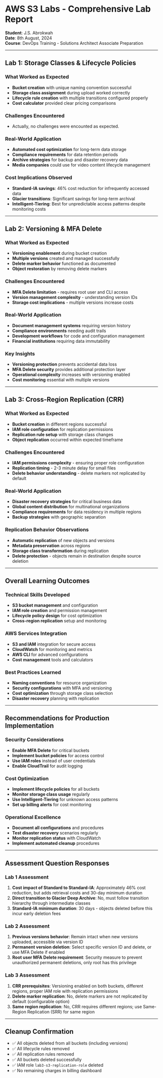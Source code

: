 # AWS S3 Labs - Comprehensive Lab Report
**Student**: J.S. Abrokwah  
**Date**: 8th August, 2024  
**Course**: DevOps Training - Solutions Architect Associate Preparation

---

## Lab 1: Storage Classes & Lifecycle Policies

### What Worked as Expected
- **Bucket creation** with unique naming convention successful
- **Storage class assignment** during upload worked correctly
- **Lifecycle rule creation** with multiple transitions configured properly
- **Cost calculator** provided clear pricing comparisons

### Challenges Encountered
- Actually, no challenges were encounted as expected.

### Real-World Application
- **Automated cost optimization** for long-term data storage
- **Compliance requirements** for data retention periods
- **Archive strategies** for backup and disaster recovery data
- **Media companies** could use for video content lifecycle management

### Cost Implications Observed
- **Standard-IA savings**: 46% cost reduction for infrequently accessed data
- **Glacier transitions**: Significant savings for long-term archival
- **Intelligent-Tiering**: Best for unpredictable access patterns despite monitoring costs

---

## Lab 2: Versioning & MFA Delete

### What Worked as Expected
- **Versioning enablement** during bucket creation
- **Multiple versions** created and managed successfully
- **Delete marker behavior** functioned as documented
- **Object restoration** by removing delete markers

### Challenges Encountered
- **MFA Delete limitation** - requires root user and CLI access
- **Version management complexity** - understanding version IDs
- **Storage cost implications** - multiple versions increase costs

### Real-World Application
- **Document management systems** requiring version history
- **Compliance environments** needing audit trails
- **Development workflows** for code and configuration management
- **Financial institutions** requiring data immutability

### Key Insights
- **Versioning protection** prevents accidental data loss
- **MFA Delete security** provides additional protection layer
- **Operational complexity** increases with versioning enabled
- **Cost monitoring** essential with multiple versions

---

## Lab 3: Cross-Region Replication (CRR)

### What Worked as Expected
- **Bucket creation** in different regions successful
- **IAM role configuration** for replication permissions
- **Replication rule setup** with storage class changes
- **Object replication** occurred within expected timeframe

### Challenges Encountered
- **IAM permissions complexity** - ensuring proper role configuration
- **Replication timing** - 2-3 minute delay for small files
- **Delete behavior understanding** - delete markers not replicated by default

### Real-World Application
- **Disaster recovery strategies** for critical business data
- **Global content distribution** for multinational organizations
- **Compliance requirements** for data residency in multiple regions
- **Backup strategies** with geographic separation

### Replication Behavior Observations
- **Automatic replication** of new objects and versions
- **Metadata preservation** across regions
- **Storage class transformation** during replication
- **Delete protection** - objects remain in destination despite source deletion

---

## Overall Learning Outcomes

### Technical Skills Developed
- **S3 bucket management** and configuration
- **IAM role creation** and permission management
- **Lifecycle policy design** for cost optimization
- **Cross-region replication** setup and monitoring

### AWS Services Integration
- **S3 and IAM** integration for secure access
- **CloudWatch** for monitoring and metrics
- **AWS CLI** for advanced configurations
- **Cost management** tools and calculators

### Best Practices Learned
- **Naming conventions** for resource organization
- **Security configurations** with MFA and versioning
- **Cost optimization** through storage class selection
- **Disaster recovery** planning with replication

---

## Recommendations for Production Implementation

### Security Considerations
- **Enable MFA Delete** for critical buckets
- **Implement bucket policies** for access control
- **Use IAM roles** instead of user credentials
- **Enable CloudTrail** for audit logging

### Cost Optimization
- **Implement lifecycle policies** for all buckets
- **Monitor storage class usage** regularly
- **Use Intelligent-Tiering** for unknown access patterns
- **Set up billing alerts** for cost monitoring

### Operational Excellence
- **Document all configurations** and procedures
- **Test disaster recovery** scenarios regularly
- **Monitor replication status** with CloudWatch
- **Implement automated cleanup** procedures

---

## Assessment Question Responses

### Lab 1 Assessment
1. **Cost impact of Standard to Standard-IA**: Approximately 46% cost reduction, but adds retrieval costs and 30-day minimum duration
2. **Direct transition to Glacier Deep Archive**: No, must follow transition hierarchy through intermediate classes
3. **Standard-IA minimum duration**: 30 days - objects deleted before this incur early deletion fees

### Lab 2 Assessment
1. **Previous versions behavior**: Remain intact when new versions uploaded, accessible via version ID
2. **Permanent version deletion**: Select specific version ID and delete, or use MFA Delete if enabled
3. **Root user MFA Delete requirement**: Security measure to prevent unauthorized permanent deletions, only root has this privilege

### Lab 3 Assessment
1. **CRR prerequisites**: Versioning enabled on both buckets, different regions, proper IAM role with replication permissions
2. **Delete marker replication**: No, delete markers are not replicated by default (configurable option)
3. **Same region replication**: No, CRR requires different regions; use Same-Region Replication (SRR) for same region

---

## Cleanup Confirmation
- ✅ All objects deleted from all buckets (including versions)
- ✅ All lifecycle rules removed
- ✅ All replication rules removed
- ✅ All buckets deleted successfully
- ✅ IAM role `lab3-s3-replication-role` deleted
- ✅ No remaining charges in billing dashboard
